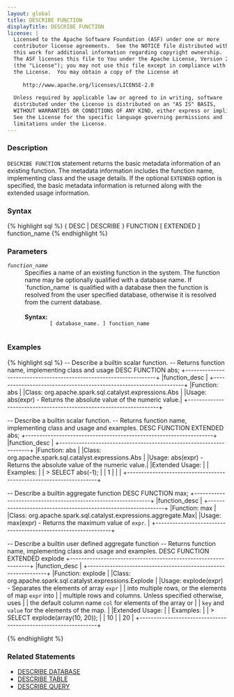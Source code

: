 ```yaml
---
layout: global
title: DESCRIBE FUNCTION
displayTitle: DESCRIBE FUNCTION
license: |
  Licensed to the Apache Software Foundation (ASF) under one or more
  contributor license agreements.  See the NOTICE file distributed with
  this work for additional information regarding copyright ownership.
  The ASF licenses this file to You under the Apache License, Version 2.0
  (the "License"); you may not use this file except in compliance with
  the License.  You may obtain a copy of the License at
 
     http://www.apache.org/licenses/LICENSE-2.0
 
  Unless required by applicable law or agreed to in writing, software
  distributed under the License is distributed on an "AS IS" BASIS,
  WITHOUT WARRANTIES OR CONDITIONS OF ANY KIND, either express or implied.
  See the License for the specific language governing permissions and
  limitations under the License.
---
```

### Description

`DESCRIBE FUNCTION` statement returns the basic metadata information of an
existing function. The metadata information includes the function name, implementing
class and the usage details.  If the optional `EXTENDED` option is specified, the basic
metadata information is returned along with the extended usage information.

### Syntax
{% highlight sql %}
{ DESC | DESCRIBE } FUNCTION [ EXTENDED ] function_name
{% endhighlight %}

### Parameters
<dl>
  <dt><code><em>function_name</em></code></dt>
  <dd>
    Specifies a name of an existing function in the system. The function name may be
    optionally qualified with a database name. If `function_name` is qualified with
    a database then the function is resolved from the user specified database, otherwise
    it is resolved from the current database.<br><br>
    <b>Syntax:</b>
      <code>
        [ database_name. ] function_name
      </code>
  </dd>
</dl>

### Examples
{% highlight sql %}
-- Describe a builtin scalar function.
-- Returns function name, implementing class and usage
DESC FUNCTION abs;
  +-------------------------------------------------------------------+
  |function_desc                                                      |
  +-------------------------------------------------------------------+
  |Function: abs                                                      |
  |Class: org.apache.spark.sql.catalyst.expressions.Abs               |
  |Usage: abs(expr) - Returns the absolute value of the numeric value.|
  +-------------------------------------------------------------------+

-- Describe a builtin scalar function.
-- Returns function name, implementing class and usage and examples.
DESC FUNCTION EXTENDED abs;
  +-------------------------------------------------------------------+
  |function_desc                                                      |
  +-------------------------------------------------------------------+
  |Function: abs                                                      |
  |Class: org.apache.spark.sql.catalyst.expressions.Abs               |
  |Usage: abs(expr) - Returns the absolute value of the numeric value.|
  |Extended Usage:                                                    |
  |    Examples:                                                      |
  |      > SELECT abs(-1);                                            |
  |       1                                                           |
  |                                                                   |
  +-------------------------------------------------------------------+

-- Describe a builtin aggregate function
DESC FUNCTION max;
  +--------------------------------------------------------------+
  |function_desc                                                 |
  +--------------------------------------------------------------+
  |Function: max                                                 |
  |Class: org.apache.spark.sql.catalyst.expressions.aggregate.Max|
  |Usage: max(expr) - Returns the maximum value of `expr`.       |
  +--------------------------------------------------------------+

-- Describe a builtin user defined aggregate function
-- Returns function name, implementing class and usage and examples.
DESC FUNCTION EXTENDED explode
  +---------------------------------------------------------------+
  |function_desc                                                  |
  +---------------------------------------------------------------+
  |Function: explode                                              |
  |Class: org.apache.spark.sql.catalyst.expressions.Explode       | 
  |Usage: explode(expr) - Separates the elements of array `expr`  |
  | into multiple rows, or the elements of map `expr` into        |
  | multiple rows and columns. Unless specified otherwise, uses   |
  | the default column name `col` for elements of the array or    |
  | `key` and `value` for the elements of the map.                |
  |Extended Usage:                                                |
  |    Examples:                                                  |
  |      > SELECT explode(array(10, 20));                         |
  |       10                                                      |
  |       20                                                      |
  +---------------------------------------------------------------+

{% endhighlight %}

### Related Statements
- [DESCRIBE DATABASE](sql-ref-syntax-aux-describe-database.html)
- [DESCRIBE TABLE](sql-ref-syntax-aux-describe-table.html)
- [DESCRIBE QUERY](sql-ref-syntax-aux-describe-query.html)
